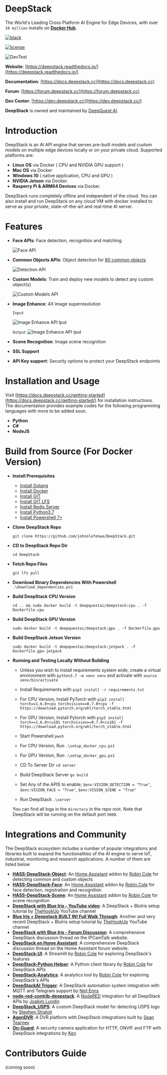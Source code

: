 # DeepStack
The World's Leading Cross Platform AI Engine for Edge Devices, with over `10 million` installs on [**Docker Hub**](https://hub.docker.com/r/deepquestai/deepstack).

[![black](https://img.shields.io/badge/code%20style-black-000000.svg)](https://github.com/psf/black)

[![license](https://img.shields.io/badge/License-Apache%202.0-blue.svg)](hhttps://github.com/johnolafenwa/DeepStack/blob/dev/LICENSE)

![DevTest](https://github.com/johnolafenwa/DeepStack/workflows/DevTest/badge.svg)

**Website**: [https://deepstack.readthedocs.io/](https://deepstack.readthedocs.io/)

**Documentation**: [https://docs.deepstack.cc](https://docs.deepstack.cc)

**Forum**: [https://forum.deepstack.cc](https://forum.deepstack.cc)

**Dev Center**: [https://dev.deepstack.cc](https://dev.deepstack.cc/)

**DeepStack** is owned and maintained by [DeepQuest AI](https://www.deepquestai.com/).


# Introduction
DeepStack is an AI API engine that serves pre-built models and custom models on multiple edge devices locally or on your private cloud. Supported platforms are:

- **Linux OS** via Docker ( CPU and NVIDIA GPU support )
- **Mac OS** via Docker
- **Windows 10** ( native application, CPU and GPU )
- **NVIDIA Jetson** via Docker.
- **Rasperry Pi & ARM64 Devices** via Docker.

DeepStack runs completely offline and independent of the cloud. You can also install and run DeepStack on any cloud VM with docker installed to serve as your private, state-of-the-art and real-time AI server.

# Features

- **Face APIs**: Face detection, recognition and matching.

    ![Face API](demo/face_api.jpg)

- **Common Objects APIs**: Object detection for [80 common objects](https://docs.deepstack.cc/object-detection/index.html#classes)

    ![Detection API](demo/detection_api.jpg)

- **Custom Models**: Train and deploy new models to detect any custom object(s)

    ![Custom Models API](demo/custom_model.jpg)

- **Image Enhance**: 4X image superresolution

    `Input`

    ![Image Enhance API Iput](demo/enhance_input.jpg)

     `Output`
    ![Image Enhance API Iput](demo/enhance_output.jpg)

- **Scene Recognition**: Image scene recognition
- **SSL Support**
- **API Key support**: Security options to protect your DeepStack endpoints

# Installation and Usage
Visit [https://docs.deepstack.cc/getting-started](https://docs.deepstack.cc/getting-started/) for installation instructions. The documentation provides example codes for the following programming languages with more to be added soon.

- **Python**
- **C#**
- **NodeJS**

# Build from Source (For Docker Version)

- **Install Prerequisites**

    - [Install Golang](https://golang.org)
    - [Install Docker](https://docker.com)
    - [Install GIT](https://git-scm.com)
    - [Install GIT LFS](https://github.com/git-lfs/git-lfs/wiki/Installation)
    - [Install Redis Server](https://redis.io/)
    - [Install Python3.7](https://python.org)
    - [Install Powershell 7+](https://docs.microsoft.com/en-us/powershell/scripting/windows-powershell/install/installing-windows-powershell?view=powershell-7.1)

- **Clone DeepStack Repo** 

    ```git clone https://github.com/johnolafenwa/DeepStack.git```

- **CD to DeepStack Repo Dir**

    ```cd DeepStack```

- **Fetch Repo Files**

    ``git lfs pull``
- **Download Binary Dependencies With Powershell**
    ```.\download_dependencies.ps1```

- **Build DeepStack CPU Version**

    ```cd .. && sudo docker build -t deepquestai/deepstack:cpu . -f Dockerfile.cpu```

- **Build DeepStack GPU Version**

    ```sudo docker build -t deepquestai/deepstack:gpu . -f Dockerfile.gpu```

- **Build DeepStack Jetson Version**

    ```sudo docker build -t deepquestai/deepstack:jetpack . -f Dockerfile.gpu-jetpack```

- **Running and Testing Locally Without Building**
    - Unless you wish to install requirements system wide, create a virtual environment with ```python3.7 -m venv venv``` and activate with ```source venv/bin/activate```

    - Install Requirements with ```pip3 install -r requirements.txt```

    - For CPU Version, Install PyTorch with ```pip3 install torch==1.6.0+cpu torchvision==0.7.0+cpu -f https://download.pytorch.org/whl/torch_stable.html```

    - For GPU Version, Install Pytorch with ```pip3 install torch==1.6.0+cu101 torchvision==0.7.0+cu101 -f https://download.pytorch.org/whl/torch_stable.html```

    - Start Powershell
        ```pwsh```

    - For CPU Version, Run ```.\setup_docker_cpu.ps1```

    - For GPU Version, Run ```.\setup_docker_gpu.ps1```

    - CD To Server Dir
        ```cd server```

    - Build DeepStack Server
        ```go build```

    - Set Any of the APIS to enable;
        ```$env:VISION_DETECTION = "True"```, ```$env:VISION_FACE = "True"```, ```$env:VISION_SCENE = "True"```

    - Run DeepStack
        ```.\server```

    You can find all logs in the ```directory``` in the repo root.
    Note that DeepStack will be running on the default port ```5000```.

# Integrations and Community
The DeepStack ecosystem includes a number of popular integrations and libraries built to expand the functionalities of the AI engine to serve IoT, industrial, monitoring and research applications. A number of them are listed below

- **[HASS-DeepStack-Object](https://github.com/robmarkcole/HASS-Deepstack-object)**: An [Home Assistant](https://www.home-assistant.io/) addon by [Robin Cole](https://github.com/robmarkcole) for detecting common and custom objects
- **[HASS-DeepStack-Face](https://github.com/robmarkcole/HASS-Deepstack-face)**: An [Home Assistant](https://www.home-assistant.io/) addon by [Robin Cole](https://github.com/robmarkcole) for face detection, registration and recognition
- **[HASS-DeepStack-Scene](https://github.com/robmarkcole/HASS-Deepstack-scene)**: An [Home Assistant](https://www.home-assistant.io/) addon by [Robin Cole](https://github.com/robmarkcole) for scene recognition
- **[DeepStack with Blue Iris - YouTube video](https://www.youtube.com/watch?v=fwoonl5JKgo)**: A DeepStack + BluIris setup tutorial by [TheHookUp](https://www.youtube.com/c/TheHookUp) YouTube channel
- **[Blue Iris + Deepstack BUILT IN! Full Walk Through](https://www.youtube.com/watch?v=nLH9GEcdb9Y)**: Another and very recent DeepStack + BluIris setup tutorial by [TheHookUp](https://www.youtube.com/c/TheHookUp) YouTube channel
- **[DeepStack with Blue Iris - Forum Discussion](https://ipcamtalk.com/threads/tool-tutorial-free-ai-person-detection-for-blue-iris.37330/)**: A comprehensive DeepStack discussion thread on the IPCamTalk website.
- **[DeepStack on Home Assistant](https://community.home-assistant.io/t/face-and-person-detection-with-deepstack-local-and-free/92041)**: A comprehensive DeepStack discussion thread on the Home Assistant forum website.
- **[DeepStack-UI](https://github.com/robmarkcole/deepstack-ui)**:  A Streamlit by [Robin Cole](https://github.com/robmarkcole) for exploring DeepStack's features
- **[DeepStack-Python Helper](https://github.com/robmarkcole/deepstack-python)**: A Python client library by [Robin Cole](https://github.com/robmarkcole) for DeepStack APIs
- **[DeepStack-Analytics](https://github.com/robmarkcole/deepstack-analytics)**: A analytics tool by [Robin Cole](https://github.com/robmarkcole) for exploring DeepStack's APIs
- **[DeepStackAI Trigger](https://github.com/danecreekphotography/node-deepstackai-trigger)**: A DeepStack automation system integration with MQTT and Telegram support by [Neil Enns](https://github.com/neilenns)
- **[node-red-contrib-deepstack](https://github.com/iceglow/node-red-contrib-deepstack)**: A [NodeRED](https://github.com/node-red/node-red) integration for all DeepStack APIs by [Joakim Lundin](https://github.com/iceglow)
- **[DeepStack_USPS](https://github.com/sstratoti/DeepStack_USPS)**: A custom DeepStack model for detecting USPS logo by [Stephen Stratoti](https://github.com/sstratoti)
- **[AgenDVR](https://www.ispyconnect.com/userguide-agent-deepstack-ai.aspx)**: A DVR platform with DeepStack integrations built by [Sean Tearney](https://github.com/ispysoftware)
- **[On-Guard](https://github.com/Ken98045/On-Guard)**: A security camera application for HTTP, ONVIF and FTP with DeepStack integrations by [Ken](https://github.com/Ken98045)

# Contributors Guide
(coming soon)
